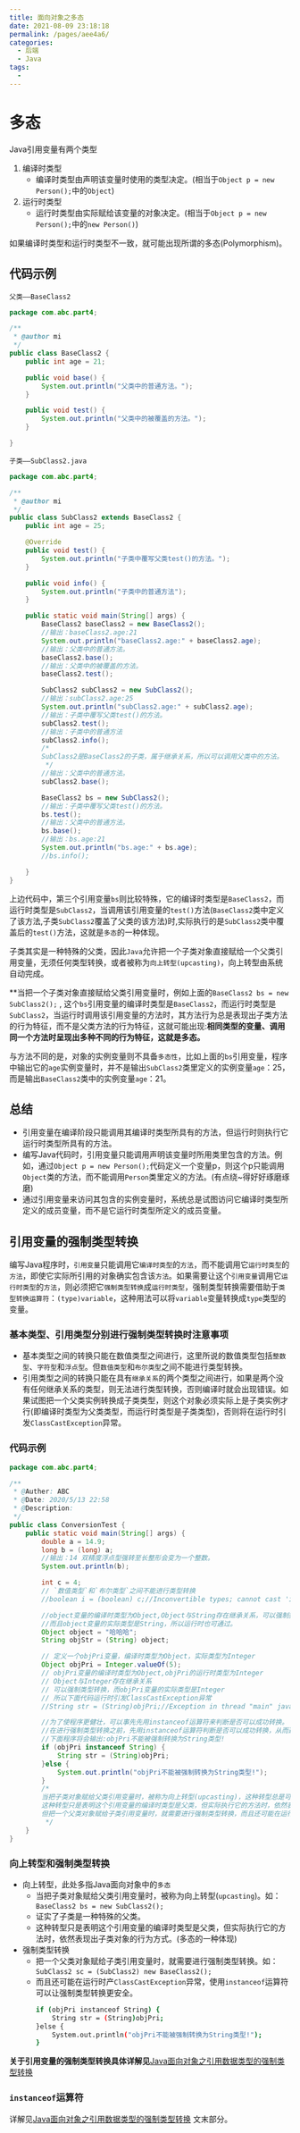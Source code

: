 ```yaml
---
title: 面向对象之多态
date: 2021-08-09 23:18:18
permalink: /pages/aee4a6/
categories:
  - 后端
  - Java
tags:
  - 
---
```

# 多态
Java引用变量有两个类型
1. 编译时类型
    * 编译时类型由声明该变量时使用的类型决定。(相当于`Object p = new Person();`中的`Object`)
2. 运行时类型 
    * 运行时类型由实际赋给该变量的对象决定。(相当于`Object p = new Person();`中的`new Person()`)

如果编译时类型和运行时类型不一致，就可能出现所谓的多态(Polymorphism)。
## 代码示例
`父类——BaseClass2`
```java
package com.abc.part4;

/**
 * @author mi
 */
public class BaseClass2 {
    public int age = 21;

    public void base() {
        System.out.println("父类中的普通方法。");
    }

    public void test() {
        System.out.println("父类中的被覆盖的方法。");
    }

}
```
`子类——SubClass2.java`
```java
package com.abc.part4;

/**
 * @author mi
 */
public class SubClass2 extends BaseClass2 {
    public int age = 25;

    @Override
    public void test() {
        System.out.println("子类中覆写父类test()的方法。");
    }

    public void info() {
        System.out.println("子类中的普通方法");
    }

    public static void main(String[] args) {
        BaseClass2 baseClass2 = new BaseClass2();
        //输出：baseClass2.age:21
        System.out.println("baseClass2.age:" + baseClass2.age);
        //输出：父类中的普通方法。
        baseClass2.base();
        //输出：父类中的被覆盖的方法。
        baseClass2.test();

        SubClass2 subClass2 = new SubClass2();
        //输出：subClass2.age:25
        System.out.println("subClass2.age:" + subClass2.age);
        //输出：子类中覆写父类test()的方法。
        subClass2.test();
        //输出：子类中的普通方法
        subClass2.info();
        /*
        SubClass2是BaseClass2的子类，属于继承关系，所以可以调用父类中的方法。
         */
        //输出：父类中的普通方法。
        subClass2.base();

        BaseClass2 bs = new SubClass2();
        //输出：子类中覆写父类test()的方法。
        bs.test();
        //输出：父类中的普通方法。
        bs.base();
        //输出：bs.age:21
        System.out.println("bs.age:" + bs.age);
        //bs.info();

    }
}
```
上边代码中，第三个引用变量`bs`则比较特殊，它的编译时类型是`BaseClass2`，而运行时类型是`SubClass2`，当调用该引用变量的`test()`方法(`BaseClass2`类中定义了该方法,子类`SubClass2`覆盖了父类的该方法)时,实际执行的是`SubClass2`类中覆盖后的`test()`方法，这就是`多态`的一种体现。

子类其实是一种特殊的父类，因此`Java`允许把一个子类对象直接赋给一个父类引用变量，无须任何类型转换，或者被称为`向上转型(upcasting)`，向上转型由系统自动完成。

**当把一个子类对象直接赋给父类引用变量时，例如上面的`BaseClass2 bs = new SubClass2();` , 这个`bs`引用变量的编译时类型是`BaseClass2`，而运行时类型是`SubClass2`，当运行时调用该引用变量的方法时，其方法行为总是表现出子类方法的行为特征，而不是父类方法的行为特征，这就可能出现:**相同类型的变量、调用同一个方法时呈现出多种不同的行为特征，这就是多态。**

与方法不同的是，对象的实例变量则不具备`多态性`，比如上面的`bs`引用变量，程序中输出它的`age`实例变量时，并不是输出`SubClass2`类里定义的实例变量`age`：25，而是输出`BaseClass2`类中的实例变量`age`：21。

## 总结
* 引用变量在编译阶段只能调用其编译时类型所具有的方法，但运行时则执行它运行时类型所具有的方法。
* 编写Java代码时，引用变量只能调用声明该变量时所用类里包含的方法。例如，通过`Object p = new Person();`代码定义一个变量p，则这个p只能调用`Object`类的方法，而不能调用`Person`类里定义的方法。(有点绕~得好好琢磨琢磨)
* 通过引用变量来访问其包含的实例变量时，系统总是试图访问它编译时类型所定义的成员变量，而不是它运行时类型所定义的成员变量。

## 引用变量的强制类型转换
编写Java程序时，`引用变量`只能调用它`编译时类型`的`方法`，而不能调用它`运行时类型`的`方法`，即使它实际所引用的对象确实包含该`方法`。如果需要让这个`引用变量`调用它`运行时类型`的`方法`，则必须把它`强制类型转换`成`运行时类型`，强制类型转换需要借助于`类型转换运算符`：`(type)variable`，这种用法可以将`variable`变量转换成`type`类型的变量。
### 基本类型、引用类型分别进行强制类型转换时注意事项
* 基本类型之间的转换只能在数值类型之间进行，这里所说的数值类型包括`整数型`、`字符型`和`浮点型`。但`数值类型`和`布尔类型`之间不能进行类型转换。
* 引用类型之间的转换只能在具有`继承关系`的两个类型之间进行，如果是两个没有任何继承关系的类型，则无法进行类型转换，否则编译时就会出现错误。如果试图把一个父类实例转换成子类类型，则这个对象必须实际上是子类实例才行(即编译时类型为父类类型，而运行时类型是子类类型)，否则将在运行时引发`ClassCastException`异常。
### 代码示例
```java
package com.abc.part4;

/**
 * @Auther: ABC
 * @Date: 2020/5/13 22:58
 * @Description:
 */
public class ConversionTest {
    public static void main(String[] args) {
        double a = 14.9;
        long b = (long) a;
        //输出：14 双精度浮点型强转至长整形会变为一个整数。
        System.out.println(b);

        int c = 4;
        // `数值类型`和`布尔类型`之间不能进行类型转换
        //boolean i = (boolean) c;//Inconvertible types; cannot cast 'int' to 'boolean'

        //object变量的编译时类型为Object,Object与String存在继承关系，可以强制类型转换
        //而且object变量的实际类型是String，所以运行时也可通过。
        Object object = "哈哈哈";
        String objStr = (String) object;

        // 定义一个objPri变量，编译时类型为Object，实际类型为Integer
        Object objPri = Integer.valueOf(5);
        // objPri变量的编译时类型为Object,objPri的运行时类型为Integer
        // Object与Integer存在继承关系
        // 可以强制类型转换，而objPri变量的实际类型是Integer
        // 所以下面代码运行时引发ClassCastException异常
        //String str = (String)objPri;//Exception in thread "main" java.lang.ClassCastException: java.lang.Integer cannot be cast to java.lang.String

        //为了使程序更健壮，可以事先先用instanceof运算符来判断是否可以成功转换。
        //在进行强制类型转换之前，先用instanceof运算符判断是否可以成功转换，从而避免出现ClassCastException异常，这样可以保证程序更加健壮
        //下面程序将会输出:objPri不能被强制转换为String类型!
        if (objPri instanceof String) {
            String str = (String)objPri;
        }else {
            System.out.println("objPri不能被强制转换为String类型!");
        }
        /*
        当把子类对象赋给父类引用变量时，被称为向上转型(upcasting)，这种转型总是可以成功的，这也从另一个侧面证实了子类是一种特殊的父类。
        这种转型只是表明这个引用变量的编译时类型是父类，但实际执行它的方法时，依然表现出子类对象的行为方式。
        但把一个父类对象赋给子类引用变量时，就需要进行强制类型转换，而且还可能在运行时产`ClassCastException`异常，使用instanceof运算符可以让强制类型转换更安全。
         */
    }
}
```
### 向上转型和强制类型转换
* 向上转型，此处多指Java面向对象中的`多态`
    * 当把子类对象赋给父类引用变量时，被称为向上转型(`upcasting`)。如：`BaseClass2 bs = new SubClass2();`
    * 证实了子类是一种特殊的父类。
    * 这种转型只是表明这个引用变量的编译时类型是父类，但实际执行它的方法时，依然表现出子类对象的行为方式。(多态的一种体现)
* 强制类型转换
    * 把一个父类对象赋给子类引用变量时，就需要进行强制类型转换。如：`SubClass2 sc = (SubClass2) new BaseClass2();`
    * 而且还可能在运行时产`ClassCastException`异常，使用`instanceof`运算符可以让强制类型转换更安全。
        ```bash
        if (objPri instanceof String) {
            String str = (String)objPri;
        }else {
            System.out.println("objPri不能被强制转换为String类型!");
        }
        ```
**关于引用变量的强制类型转换具体详解见**[Java面向对象之引用数据类型的强制类型转换](https://www.wenbin.org.cn/archives/anonymous%E7%9A%84java%E5%AD%A6%E4%B9%A0%E7%AC%94%E8%AE%B012java%E9%9D%A2%E5%90%91%E5%AF%B9%E8%B1%A1%E4%B9%8B%E5%BC%95%E7%94%A8%E6%95%B0%E6%8D%AE%E7%B1%BB%E5%9E%8B%E7%9A%84%E5%BC%BA%E5%88%B6%E7%B1%BB%E5%9E%8B%E8%BD%AC%E6%8D%A2)
### `instanceof`运算符
详解见[Java面向对象之引用数据类型的强制类型转换](https://www.wenbin.org.cn/archives/anonymous%E7%9A%84java%E5%AD%A6%E4%B9%A0%E7%AC%94%E8%AE%B012java%E9%9D%A2%E5%90%91%E5%AF%B9%E8%B1%A1%E4%B9%8B%E5%BC%95%E7%94%A8%E6%95%B0%E6%8D%AE%E7%B1%BB%E5%9E%8B%E7%9A%84%E5%BC%BA%E5%88%B6%E7%B1%BB%E5%9E%8B%E8%BD%AC%E6%8D%A2) 文末部分。